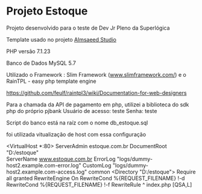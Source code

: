 # Projeto Estoque

Projeto desenvolvido para o teste de Dev Jr Pleno da Superlógica

Template usado no projeto [Almsaeed Studio](https://almsaeedstudio.com)

PHP versão  7.1.23 

Banco de Dados MySQL 5.7

Utilizado o Framework : Slim Framework (www.slimframework.com/) e o RainTPL - easy php template engine 

https://github.com/feulf/raintpl3/wiki/Documentation-for-web-designers
 
Para a chamada da API de pagamento em php, utilizei a biblioteca do sdk php do próprio pjbank
Usuário de acesso: teste
Senha: teste

Script do banco está na raíz com o nome db_estoque.sql

foi utilizada vitualização de host com essa configuração


<VirtualHost *:80>
    ServerAdmin estoque.com.br
    DocumentRoot "D:/estoque"	              
    ServerName www.estoque.com.br
    ErrorLog "logs/dummy-host2.example.com-error.log"
    CustomLog "logs/dummy-host2.example.com-access.log" common
	<Directory "D:/estoque">
        Require all granted
        RewriteEngine On
        RewriteCond %{REQUEST_FILENAME} !-d
        RewriteCond %{REQUEST_FILENAME} !-f
        RewriteRule ^ index.php [QSA,L]
	</Directory>
</VirtualHost>


